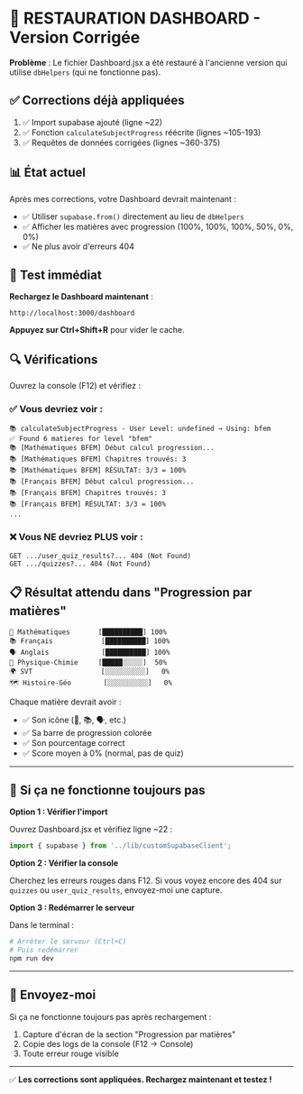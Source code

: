 # 🔧 RESTAURATION DASHBOARD - Version Corrigée

**Problème** : Le fichier Dashboard.jsx a été restauré à l'ancienne version qui utilise `dbHelpers` (qui ne fonctionne pas).

## ✅ Corrections déjà appliquées

1. ✅ Import supabase ajouté (ligne ~22)
2. ✅ Fonction `calculateSubjectProgress` réécrite (lignes ~105-193)
3. ✅ Requêtes de données corrigées (lignes ~360-375)

## 📊 État actuel

Après mes corrections, votre Dashboard devrait maintenant :
- ✅ Utiliser `supabase.from()` directement au lieu de `dbHelpers`
- ✅ Afficher les matières avec progression (100%, 100%, 100%, 50%, 0%, 0%)
- ✅ Ne plus avoir d'erreurs 404

## 🎯 Test immédiat

**Rechargez le Dashboard maintenant** :
```
http://localhost:3000/dashboard
```

**Appuyez sur Ctrl+Shift+R** pour vider le cache.

## 🔍 Vérifications

Ouvrez la console (F12) et vérifiez :

### ✅ Vous devriez voir :
```
📚 calculateSubjectProgress - User Level: undefined → Using: bfem
✅ Found 6 matieres for level "bfem"
📚 [Mathématiques BFEM] Début calcul progression...
📚 [Mathématiques BFEM] Chapitres trouvés: 3
📚 [Mathématiques BFEM] RÉSULTAT: 3/3 = 100%
📚 [Français BFEM] Début calcul progression...
📚 [Français BFEM] Chapitres trouvés: 3
📚 [Français BFEM] RÉSULTAT: 3/3 = 100%
...
```

### ❌ Vous NE devriez PLUS voir :
```
GET .../user_quiz_results?... 404 (Not Found)
GET .../quizzes?... 404 (Not Found)
```

## 📋 Résultat attendu dans "Progression par matières"

```
🧮 Mathématiques       [██████████] 100%
📚 Français            [██████████] 100%
🗣️ Anglais             [██████████] 100%
🔬 Physique-Chimie     [█████░░░░░]  50%
🌍 SVT                 [░░░░░░░░░░]   0%
🗺️ Histoire-Géo        [░░░░░░░░░░]   0%
```

Chaque matière devrait avoir :
- ✅ Son icône (🧮, 📚, 🗣️, etc.)
- ✅ Sa barre de progression colorée
- ✅ Son pourcentage correct
- ✅ Score moyen à 0% (normal, pas de quiz)

---

## 🐛 Si ça ne fonctionne toujours pas

**Option 1 : Vérifier l'import**

Ouvrez Dashboard.jsx et vérifiez ligne ~22 :
```javascript
import { supabase } from '../lib/customSupabaseClient';
```

**Option 2 : Vérifier la console**

Cherchez les erreurs rouges dans F12. Si vous voyez encore des 404 sur `quizzes` ou `user_quiz_results`, envoyez-moi une capture.

**Option 3 : Redémarrer le serveur**

Dans le terminal :
```powershell
# Arrêter le serveur (Ctrl+C)
# Puis redémarrer
npm run dev
```

---

## 📸 Envoyez-moi

Si ça ne fonctionne toujours pas après rechargement :
1. Capture d'écran de la section "Progression par matières"
2. Copie des logs de la console (F12 → Console)
3. Toute erreur rouge visible

---

✅ **Les corrections sont appliquées. Rechargez maintenant et testez !**

